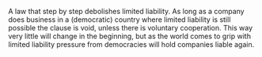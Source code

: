 A law that step by step debolishes limited liability.
As long as a company does business in a (democratic) country where limited liability is still possible the clause is void,
unless there is voluntary cooperation.
This way very little will change in the beginning, but as the world comes to grip with limited liability pressure from democracies will hold companies liable again.

